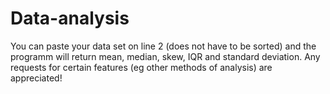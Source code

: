 # Data-analysis
You can paste your data set on line 2 (does not have to be sorted) and the programm will return mean, median, skew, IQR and standard deviation.
Any requests for certain features (eg other methods of analysis) are appreciated!


